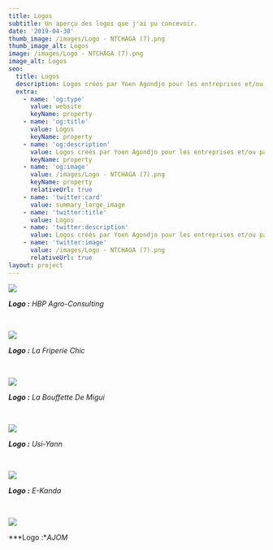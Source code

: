 ```yaml
---
title: Logos
subtitle: Un aperçu des logos que j'ai pu concevoir.
date: '2019-04-30'
thumb_image: /images/Logo - NTCHAGA (7).png
thumb_image_alt: Logos
image: /images/Logo - NTCHAGA (7).png
image_alt: Logos
seo:
  title: Logos
  description: Logos créés par Yoen Agondjo pour les entreprises et/ou particuliers.
  extra:
    - name: 'og:type'
      value: website
      keyName: property
    - name: 'og:title'
      value: Logos
      keyName: property
    - name: 'og:description'
      value: Logos créés par Yoen Agondjo pour les entreprises et/ou particuliers.
      keyName: property
    - name: 'og:image'
      value: /images/Logo - NTCHAGA (7).png
      keyName: property
      relativeUrl: true
    - name: 'twitter:card'
      value: summary_large_image
    - name: 'twitter:title'
      value: Logos
    - name: 'twitter:description'
      value: Logos créés par Yoen Agondjo pour les entreprises et/ou particuliers.
    - name: 'twitter:image'
      value: /images/Logo - NTCHAGA (7).png
      relativeUrl: true
layout: project
---
```

![](/images/Logo%20-%20HPB%20Agro%20Consulting.png)

***Logo :** HBP Agro-Consulting*

<br>

![](/images/Logo.png)

***Logo :** La Friperie Chic*

<br>

![](/images/La%20bouffette%20de%20Migui-2.png)

***Logo :** La Bouffette De Migui*

<br>

![](/images/USI-YANN+3.png)

***Logo :** Usi-Yann*

<br>

![](/images/e-Kanda%20-%20Logo.png)

***Logo :** E-Kanda*

<br>

![](/images/Association%20des%20Jeunes%20Originaires%20de%20Mouanda%20\(2\).png)

***Logo :**AJOM*
